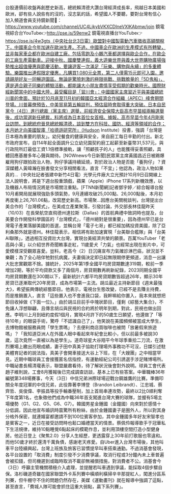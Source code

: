 台股連價前收盤再創歷史新高，總統賴清德大讚台灣經濟成長率，飛越日本美國和歐洲，卻有些人說些有的沒的，沒志氣的話，希望國人不要聽，要對台灣有信心  加入頻道會員支持鏡新聞🩷： https://www.youtube.com/channel/UC4LjkybVKXCDlneVXlKAbmw/join 鏡電視綜合台YouTube👉http://pse.is/59enw2 鏡電視直播台YouTube👉https://pse.is/4w3gts（中央社台北3日電）歐盟對中國製電動汽車徵收高額關稅下，中國車企今年加速在歐洲生產。不過，中國車企在歐洲的生產模式有所轉變，並非每家車企都在歐洲自建工廠，包括零跑及小鵬汽車都選擇與歐企合作，在歐企的工廠生產電動車。迎接中秋、國慶雙連假，義大遊樂世界與義大世界購物廣場強勢推出超值優惠與節慶活動，要讓遊客一次滿足「玩樂、購物與永續」的多重體驗。樂園推出連假限定優惠，凡購買1,080元全票，第二人僅需15元即可入園，邀請親朋好友一同暢遊園區。無論是驚險刺激的極限挑戰、挑戰膽量的「5D鬼船」，還是適合親子同樂的體驗活動，都能讓大小朋友盡情享受假期的歡樂時光。國際財經新聞當中的中國大陸，最受矚目是「習川會」：中國國家主席習近平與美國總統川普的會面，預計於10月底至11月初的韓國亞太經濟合作組織（APEC）峰會期間登場。川普幕僚預告，中美貿易第五輪談判，預估屆時會取得重大突破。日本自民黨今（4日）進行總裁（黨主席）選舉，前經濟安全保障大臣高市早苗經兩輪選舉後，成功當選新任總裁，料將成為日本首位女首相。據報，高市早苗今年4月剛來台訪問，到總統府晉見總統賴清德，談到雙方在科技、國防、經濟等領域的合作；本月她才向美國智庫「哈德遜研究所」（Hudson Institute）投書，強調「台灣是日本極為重要的朋友」。幼兒餐食的健康與安全，來自廚工每日辛勤的付出。新北市政府宣布，自114年起全面調升公立幼兒園契約廚工起薪至新臺幣31,537元，與行政院所訂最低工資1.1倍標準接軌，讓「照顧孩子的人」也能獲得妥善照顧，具體回應基層多年心聲與期待。[NOWnews今日新聞]民眾黨主席黃國昌近日被踢爆雇用狗仔跟拍政治人物，狗仔爭議持續延燒，對於政治人物是否能「養狗仔」？資深媒體人黃暐瀚在臉書發文分享相關看法，直言「不宜」；他認為，政治人物如果真的...（中央社記者張建中新竹4日電）光學元件廠大立光預計10月9日召開線上法人說明會，將是下週台股重頭戲，蘋果（Apple）iPhone 17系列新機效應，以及機器人布局情況將是市場關注重點。[FTNN新聞網]記者鄧宇婷／綜合報導台股10月甫開局就展現強勁多頭氣勢，9月連續攻破25,000點、26,000點後，本月初再度衝上26,761.06點，改寫歷史新高。市場聚...因應台美關稅談判，台灣提出台美合作的「台灣模式」，在美成立產業聚落，引發討論，外交部長林佳龍昨天（10/03）在長榮航空直飛德州達拉斯（Dallas）的首航典禮中致詞時也提及，台美要合作開發科學園區的「台灣模式」，「德州絕對是很重要」，因為德州早已是台灣電子產業落腳美國的首選，並稱台灣「電子七哥」都已經加碼投資美國，除了亞利桑那外就是德州。林佳龍表示，相信將有助加速實現「台美聯合艦隊」與「台美AI聯隊」，透過相互投資壯大台灣，實現台美經濟共榮的願景。百萬YouTuber「老高與小茉」以介紹世界奇聞軼事走紅，11歲愛犬「力氣」也經常出現在影片中，可愛模樣深受觀眾喜愛。豈料，老高今（2）日沉痛宣布力氣確診淋巴癌，狀況並不樂觀；為了全心陪伴牠對抗病魔，夫妻倆決定即日起無限期停更頻道，消息一出讓大批忠實觀眾不捨。據統計，2025年第1季全國平均房貸期數達319期，較前一季增加2期，等於平均貸款又多了兩個月，房貸期數再刷新紀錄，2023同期全國平均房貸期數還在300期以下，最新統計六都平均房貸期數皆超過26年，顯示30年房貸已逐漸取代20年房貸，成為市場第一主流。胡瓜最近主持新節目《週末最強大》，希望振興傳統綜藝節目。他表示，電視台生態改變，已經不是去賺主持費，而是推銷置入，直言「這些置入也不會進我口袋，我幹嘛給你置入，我本來就想把節目收掉做《下面一位》。」由於胡瓜目前手中塊狀節目，僅剩《綜藝大集合》，不免讓人浮想聯翩，且傳言胡瓜與民視的合約將於明年到期，對此，民視也做出回應。李明川上月到紐約度假1個月，實現4月許下的50歲生日願望，他還做了「等待10年」的眼袋手術，驚呼「不認識自己了」，他笑說在美國頻頻被當成大學生，去博物館被服務員問「學生票嗎」？去便利商店買咖啡也被問「放暑假來旅遊嗎」？「我知道亞洲人在外國人眼中看起來年紀會比較小，但以前最多被說30歲，這次竟然一直被以為是學生」。道奇球星大谷翔平今年球季重拾二刀流，在激烈賽場上繳出亮眼成績，妻子田中真美子協助打理場外事務功不可沒，日媒引述駐美體育記者的說法指，真美子會開車接送大谷上下班，在「大嫂團」之中相當罕見。近期中職球員工會接獲匿名信指控，有運動經紀公司引誘選手涉足賭博場所。中職祕書長楊清瓏表示，聯盟嚴肅看待，待了解狀況後會對外說明。球員工會代表趙子維則說，工會8月獲報後已完成調查訪談，基本上已有些答案。中華職棒36年編號第348場賽事，今天（3日）中信兄弟洲際球場迎戰台鋼雄鷹的比賽。準備叩關全年度冠軍的中信兄弟，此役靠著李博登（Brandon Leibrandt）、江忠城、蔡齊哲、吳俊偉、李振昌等投手輪番壓制，加上首局串連攻勢，最終以2比0順利奪下年度第1名，也象徵他們成為中職36年首支闖進台灣大賽的球隊，並握有5場主場優勢（G1、G2、G5、G6、G7）。韓國男星金鍾國（金鐘國）向來對於感情十分低調，因此他宣布婚訊時震驚所有粉絲，由於金鍾國妻子是圈外人，所以對其身分格外保密，就連婚宴都邀請不到100位賓客參加，其中金鍾國多年好友宋智孝也是賓客之一，近日在接受訪問時也鬆口婚禮當天的情景。蔡佩伶報導歌手于冠華私下生活規律，維持10點睡覺6點起床的模範作息，並利用頂樓空間打造小型健身房。他近日登上《聚焦2.0》分享人生經歷，更透露穿上30年前打歌服也零違和。而他50歲才終於還清千萬負債，感謝老天疼愛。自Uber進入台灣市場後，其他叫車平台陸續興起，台灣上班族及旅客已習慣提早叫車搭乘通勤。不過消基會發現，各平台設置的「取消費」制度引發不少消費爭議，取消行程或3分鐘內未上車普遍會被扣錢，但司機遲到或臨時取消不載卻無補償措施，對消費者不公。消基會今（3日）呼籲主管機關積極介入處理，並提醒若叫車遇到爭議，能採取4個步驟自保。洛杉磯道奇雖在國家聯盟外卡系列賽中橫順利橫掃辛辛那提紅人，闖進分區系列賽，但牛棚守不住的問題仍然存在，美媒《運動畫刊》就在報導中強調了這點，甚至直言，「費城人隊可能會抓住這重大弱點，贏下系列賽」。
